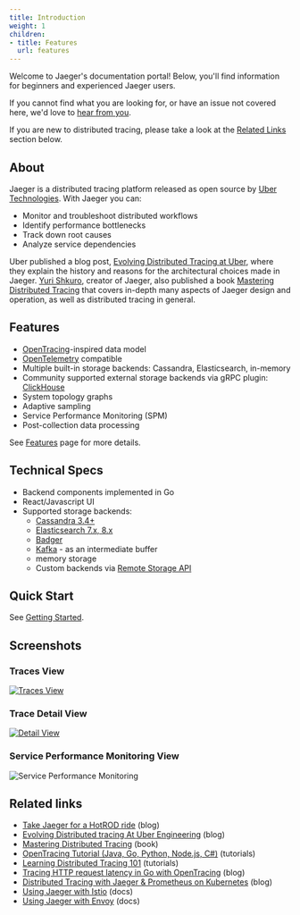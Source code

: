 ```yaml
---
title: Introduction
weight: 1
children:
- title: Features
  url: features
---
```


Welcome to Jaeger's documentation portal! Below, you'll find information for beginners and experienced Jaeger users.

If you cannot find what you are looking for, or have an issue not covered here, we'd love to [hear from you](/get-in-touch).

If you are new to distributed tracing, please take a look at the [Related Links](#related-links) section below.

## About

Jaeger is a distributed tracing platform released as open source by [Uber Technologies][ubeross].
With Jaeger you can:

* Monitor and troubleshoot distributed workflows
* Identify performance bottlenecks
* Track down root causes
* Analyze service dependencies

Uber published a blog post, [Evolving Distributed Tracing at Uber](https://eng.uber.com/distributed-tracing/), where they explain the history and reasons for the architectural choices made in Jaeger. [Yuri Shkuro](https://shkuro.com), creator of Jaeger, also published a book [Mastering Distributed Tracing](https://shkuro.com/books/2019-mastering-distributed-tracing/) that covers in-depth many aspects of Jaeger design and operation, as well as distributed tracing in general.

## Features

  * [OpenTracing](https://opentracing.io/)-inspired data model
  * [OpenTelemetry](https://opentelemetry.io/) compatible
  * Multiple built-in storage backends: Cassandra, Elasticsearch, in-memory
  * Community supported external storage backends via gRPC plugin: [ClickHouse](https://github.com/jaegertracing/jaeger-clickhouse)
  * System topology graphs
  * Adaptive sampling
  * Service Performance Monitoring (SPM)
  * Post-collection data processing

See [Features](./features/) page for more details.

## Technical Specs

  * Backend components implemented in Go
  * React/Javascript UI
  * Supported storage backends:
    * [Cassandra 3.4+](./deployment/#cassandra)
    * [Elasticsearch 7.x, 8.x](./deployment/#elasticsearch)
    * [Badger](./deployment/#badger---local-storage)
    * [Kafka](./deployment/#kafka) - as an intermediate buffer
    * memory storage
    * Custom backends via [Remote Storage API](./deployment/#remote-storage)

## Quick Start

See [Getting Started](./getting-started).

## Screenshots

### Traces View
[![Traces View](/img/traces-ss.png)](/img/traces-ss.png)

### Trace Detail View
[![Detail View](/img/trace-detail-ss.png)](/img/trace-detail-ss.png)

### Service Performance Monitoring View
![Service Performance Monitoring](/img/frontend-ui/spm.png)

## Related links
- [Take Jaeger for a HotROD ride](https://medium.com/jaegertracing/take-jaeger-for-a-hotrod-ride-233cf43e46c2) (blog)
- [Evolving Distributed tracing At Uber Engineering](https://eng.uber.com/distributed-tracing/) (blog)
- [Mastering Distributed Tracing](https://shkuro.com/books/2019-mastering-distributed-tracing/) (book)
- [OpenTracing Tutorial (Java, Go, Python, Node.js, C#)](https://github.com/yurishkuro/opentracing-tutorial/) (tutorials)
- [Learning Distributed Tracing 101](https://tracing.cloudnative101.dev/docs/index.html) (tutorials)
- [Tracing HTTP request latency in Go with OpenTracing](https://medium.com/opentracing/tracing-http-request-latency-in-go-with-opentracing-7cc1282a100a) (blog)
- [Distributed Tracing with Jaeger & Prometheus on Kubernetes](https://blog.openshift.com/openshift-commons-briefing-82-distributed-tracing-with-jaeger-prometheus-on-kubernetes/) (blog)
- [Using Jaeger with Istio](https://istio.io/latest/docs/tasks/observability/distributed-tracing/jaeger/) (docs)
- [Using Jaeger with Envoy](https://www.envoyproxy.io/docs/envoy/latest/start/sandboxes/jaeger_tracing.html) (docs)

[ubeross]: http://uber.github.io
